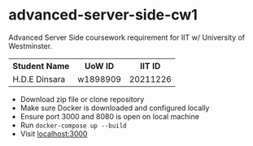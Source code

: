 # advanced-server-side-cw1
Advanced Server Side coursework requirement for IIT w/ University of Westminster.

<table>
  <tr>
    <th>Student Name</th>
    <th>UoW ID</th>
    <th>IIT ID</th>
  </tr>
  <tr>
    <td>H.D.E Dinsara</td>
    <td>w1898909</td>
    <td>20211226</td>
  </tr>
</table>

<ul>
  <li>Download zip file or clone repository</li>
  <li>Make sure Docker is downloaded and configured locally</li>
  <li>Ensure port 3000 and 8080 is open on local machine</li>
  <li>Run <code>docker-compose up --build</code></li>
  <li>Visit <a href='http://localhost:3000/auth/login'>localhost:3000</a></li>
</ul>
